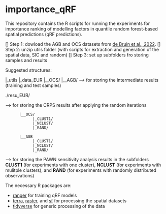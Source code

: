 # importance_qRF

This repository contains the R scripts for running the experiments for importance ranking of modelling factors in quantile random forest-based spatial predictions (qRF predictions).

[] Step 1: dowload the AGB and OCS datasets from [de Bruin et al., 2022](https://doi.org/10.5281/zenodo.6513429).
[] Step 2: unzip utils folder (with scripts for extraction and generation of the spatial data, SIC and random)
[] Step 3: set up subfolders fro storing samples and results

Suggested structures:

|_utils
|_data_EUR
          |__OCS/
          |__AGB/
--> for storing the intermediate results (training and test samples)

./resu_EUR/

--> for storing the CRPS results after applying the random iterations

          |__OCS/
                |_CLUST1/
                |_NCLUST/
                |_RAND/     
                
          |__AGB
                |_CLUST1/
                |_NCLUST/
                |_RAND/   
                
--> for storing the PAWN sensitivity analysis results in the subfolders **CLUST1** (for experiments with one cluster), **NCLUST** (for experiments with mulitple clusters), and **RAND** (for experiments with randomly distributed observations)

The necessary R packages are:
- [ranger](https://doi.org/10.32614/CRAN.package.ranger) for training qRF models
- [terra](https://doi.org/10.32614/CRAN.package.terra), [raster](https://doi.org/10.32614/CRAN.package.raster), and [sf](https://doi.org/10.32614/CRAN.package.sf) for processing the spatial datasets
- [tidyverse](https://doi.org/10.32614/CRAN.package.tidyverse) for generic processing of the data
  
